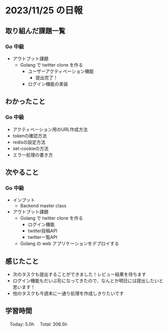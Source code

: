 # 2023/11/25 の日報

## 取り組んだ課題一覧

### Go 中級

- アウトプット課題
  - Golang で twitter clone を作る
    - ユーザーアクティベーション機能
      - 提出完了！
    - ログイン機能の実装

## わかったこと

### Go 中級

- アクティベーション用のURL作成方法
- tokenの確認方法
- redisの設定方法
- set-cookieの方法
- エラー処理の書き方

## 次やること

### Go 中級

- インプット
  - Backend master class
- アウトプット課題
  - Golang で twitter clone を作る
    - ログイン機能
    - twitter投稿API
    - twitter一覧API
  - Golang の web アプリケーションをデプロイする

## 感じたこと

- 次のタスクも提出することができました！レビュー結果を待ちます
- ログイン機能もだいぶ形になってきたので、なんとか明日には提出したいと思います！
- 他のタスクも今週末に一通り処理を作成しきりたいです

## 学習時間

　Today: 5.0h
　Total: 306.5h
